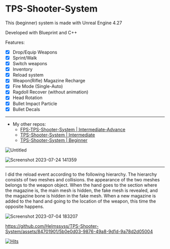 # TPS-Shooter-System
This (beginner) system is made with Unreal Engine 4.27

Developed with Blueprint and C++

Features:
- [x] Drop/Equip Weapons
- [x] Sprint/Walk
- [x] Switch weapons
- [x] Inventory
- [x] Reload system
- [x] Weapon(Rifle) Magazine Recharge
- [x] Fire Mode (Single-Auto)
- [x] Ragdoll Recover (without animation)
- [x] Head Rotation
- [x] Bullet Impact Particle
- [x] Bullet Decals

---
-  My other repos:
    -  [FPS-TPS-Shooter-System | Intermediate-Advance](https://github.com/Helmssyss/FPTP-Shooter-System)
    - [TPS-Shooter-System | Intermediate](https://github.com/Helmssyss/TPS-Shooter-System-Alternative)
    - [TPS-Shooter-System | Beginner](https://github.com/Helmssyss/TPS-Shooter-System)

![Untitled](https://github.com/Helmssyss/TPS-Shooter-Game/assets/84701901/bf1e9fe9-be45-4130-b91a-6edc16a61206)

![Screenshot 2023-07-24 141359](https://github.com/Helmssyss/TPS-Shooter-System/assets/84701901/71b8f358-2a82-4a76-bff7-c9c3add86f24)

---

I did the reload event according to the following hierarchy. The hierarchy consists of two meshes and collisions. the appearance of the two meshes belongs to the weapon object. When the hand goes to the section where the magazine is, the main mesh is hidden, the fake mesh is revealed, and the magazine bone is hidden in the fake mesh. When a new magazine is added to the hand and going to the location of the weapon, this time the opposite happens.

![Screenshot 2023-07-04 183207](https://github.com/Helmssyss/TPS-Shooter-System/assets/84701901/986cc142-0a09-47c8-9d08-001b20293cfd)



https://github.com/Helmssyss/TPS-Shooter-System/assets/84701901/5b0e0d03-9876-49a8-9d1d-9a78d2d05004


[![Hits](https://hits.sh/github.com/Helmssyss/TPS-Shooter-Game.svg?label=views&color=007ec6)](https://hits.sh/github.com/Helmssyss/TPS-Shooter-Game/)
